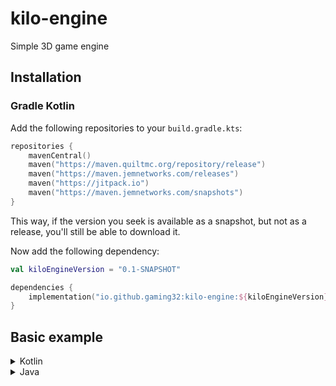 # kilo-engine
Simple 3D game engine

## Installation

### Gradle Kotlin
Add the following repositories to your `build.gradle.kts`:
```kotlin
repositories {
    mavenCentral()
    maven("https://maven.quiltmc.org/repository/release")
    maven("https://maven.jemnetworks.com/releases")
    maven("https://jitpack.io")
    maven("https://maven.jemnetworks.com/snapshots")
}
```
This way, if the version you seek is available as a snapshot, but not as a release, you'll still be able to download it.

Now add the following dependency:
```kotlin
val kiloEngineVersion = "0.1-SNAPSHOT"

dependencies {
    implementation("io.github.gaming32:kilo-engine:${kiloEngineVersion}")
}
```

## Basic example

<details>
<summary>Kotlin</summary>

```kotlin
fun main() = object : KiloEngineGame {
    override val title get() = "My Game"
    
    override fun loadInitScene() {
        sceneLoader.loadScene("/my_game/my_scene.scene.json5", scene)
    }
}.main()
```

</details>

<details>
<summary>Java</summary>

```java
public class MyGame extends KiloEngineGame {
    public static void main(String[] args) {
        new MyGame().main();
    }
    
    @Override
    @NotNull
    public String getTitle() {
        return "My Game";
    }
    
    @Override
    public void loadInitScene() {
        getSceneLoader().loadScene("/my_game/my_scene.scene.json5", getScene());
    }
}
```

</details>
